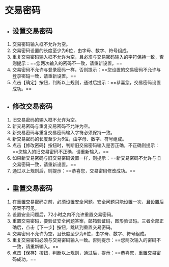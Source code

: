 # 交易密码

* ## 设置交易密码

1. 交易密码输入框不允许为空。
2. 交易密码设置的长度至少为6位，由字母、数字、符号组成。
3. 重复交易密码输入框不允许为空，且必须与交易密码输入的字符保持一致，否则提示：==您两次输入的密码不一致，请重新设置。==
4. 交易密码不允许与登录密码一样，否则提示：==您设置的交易密码不允许与登录密码一致，请重新设置。==
5. 点击【确定】按钮，判断以上规则，通过后提示：==恭喜您，交易密码设置成功。==

* ## 修改交易密码

1. 旧交易密码的输入框不允许为空。
2. 新交易密码与重复交易密码不允许为空。
3. 新交易密码与重复交易密码输入字符必须保持一致。
4. 新交易密码的长度至少为6位，由字母、数字、符号组成。
5. 点击【修改密码】按钮时，判断旧交易密码输入是否正确，不正确则提示：==您输入的旧交易密码不正确，请重新输入。==
6. 如果新交易密码与旧交易密码设置一样，则提示：==新交易密码不允许与旧交易密码一致，请重新设置。==
7. 通过以上规则后，则提示：==恭喜您，交易密码修改成功。==

* ## 重置交易密码

1. 在重置交易密码之前，必须设置安全问题。安全问题只能设置一次，且设置后答案不可见。
2. 设置安全问题后，72小时之内不允许重置交易密码。
3. 重置交易密码，要验证安全问题答案，邮箱验证码，图形验证码。三者全部正确后，点击【下一步】按钮，跳转到重置交易密码。
4. 交易密码不允许为空，且长度至少为6位，由字母、数字、符号组成。
5. 重复交易密码必须与交易密码输入一致。否则提示：==您两次输入的密码不一致，请重新输入。==
6. 点击【保存】按钮，判断以上规则，通过后，提示：==恭喜您，重置交易密码成功。==


